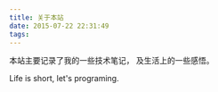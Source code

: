 ```yaml
---
title: 关于本站
date: 2015-07-22 22:31:49
tags:
---
```


本站主要记录了我的一些技术笔记， 及生活上的一些感悟。

Life is short, let's programing.
